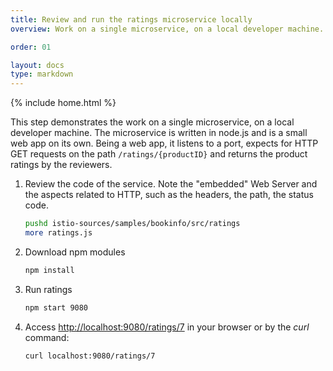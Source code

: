 ```yaml
---
title: Review and run the ratings microservice locally
overview: Work on a single microservice, on a local developer machine.

order: 01

layout: docs
type: markdown
---
```

{% include home.html %}

This step demonstrates the work on a single microservice, on a local developer machine. The microservice is written in node.js and is a small web app on its own. Being a web app, it listens to a port, expects for HTTP GET requests on the path `/ratings/{productID}` and returns the product ratings by the reviewers.

1. Review the code of the service. Note the "embedded" Web Server and the aspects related to HTTP, such as the headers, the path, the status code.
   ```bash
   pushd istio-sources/samples/bookinfo/src/ratings
   more ratings.js
   ```
1. Download npm modules
   ```bash
   npm install
   ```
1. Run ratings
   ```bash
   npm start 9080
   ```

1. Access [http://localhost:9080/ratings/7](http://localhost:9080/ratings/7) in your browser or by the _curl_ command:
   ```bash
   curl localhost:9080/ratings/7
   ```
